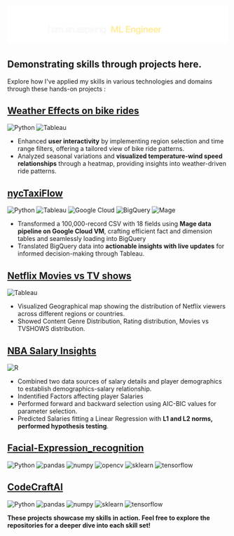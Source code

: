 
<h1 align="center">
    <img         src="https://github.com/patelvishwa1999/patelvishwa1999/blob/8b4b1277d4b4ff080292fbfac6d81aba60f14b5b/images_svg/namegithub2.gif" alt="Vishwa Patel" />
</h1>

## Demonstrating skills through projects here.
Explore how I've applied my skills in various technologies and domains through these hands-on projects :

## [Weather Effects on bike rides](https://public.tableau.com/app/profile/vishwa.patel1372/viz/BikeRidesDataAnalysis/Dashboard1)
![Python](https://img.shields.io/badge/-Python-e7f5ff?style=for-the-badge&logo=python&logoColor=38454F)
![Tableau](https://img.shields.io/badge/-Tableau-d0ebff?style=for-the-badge&logo=tableau&logoColor=38454F)

 - Enhanced **user interactivity** by implementing region selection and time range filters, offering a tailored view of bike ride patterns.
 - Analyzed seasonal variations and **visualized temperature-wind speed relationships** through a heatmap, providing insights into weather-driven ride patterns.


## [nycTaxiFlow](https://public.tableau.com/app/profile/vishwa.patel1372/viz/nycTaxi_17045558575210/Dashboard1)
![Python](https://img.shields.io/badge/-Python-e7f5ff?style=for-the-badge&logo=python&logoColor=38454F)
![Tableau](https://img.shields.io/badge/-Tableau-d0ebff?style=for-the-badge&logo=tableau&logoColor=38454F)
![Google Cloud](https://img.shields.io/badge/-Google_Cloud-a5d8ff?style=for-the-badge&logo=google-cloud&logoColor=38454F)
![BigQuery](https://img.shields.io/badge/-BigQuery-74c0fc?style=for-the-badge&logo=google-cloud&logoColor=38454F)
![Mage](https://img.shields.io/badge/-Mage-4dabf7?style=for-the-badge&logo=google-cloud&logoColor=38454F)

 - Transformed a 100,000-record CSV with 18 fields using **Mage data pipeline on Google Cloud VM**, crafting efficient fact and dimension tables and seamlessly loading into BigQuery
 - Translated BigQuery data into **actionable insights with live updates** for informed decision-making through Tableau.


## [Netflix Movies vs TV shows](https://public.tableau.com/app/profile/vishwa.patel1372/viz/Netflix_17045570312290/NetflixDataset)
![Tableau](https://img.shields.io/badge/-Tableau-e7f5ff?style=for-the-badge&logo=tableau&logoColor=38454F)
- Visualized Geographical map showing the distribution of Netflix viewers across different regions or countries.
- Showed Content Genre Distribution, Rating distribution, Movies vs TVSHOWS distribution.


## [NBA Salary Insights](https://github.com/patelvishwa1999/NBASalaryInsights)
![R](https://img.shields.io/badge/-R-e7f5ff?style=for-the-badge&logo=R&logoColor=38454F)
- Combined two data sources of salary details and player demographics to establish demographics-salary relationship.
- Indentified Factors affecting player Salaries
- Performed forward and backward selection using AIC-BIC values for parameter selection.
- Predicted Salaries fitting a Linear Regression with **L1 and L2 norms, performed hypothesis testing**.


## [Facial-Expression_recognition](https://github.com/patelvishwa1999/Facial-Expression-Recognition)
![Python](https://img.shields.io/badge/-Python-e7f5ff?style=for-the-badge&logo=python&logoColor=38454F)
![pandas](https://img.shields.io/badge/-pandas-e7f5ff?style=for-the-badge&logo=pandas&logoColor=38454F)
![numpy](https://img.shields.io/badge/-numpy-e7f5ff?style=for-the-badge&logo=numpy&logoColor=38454F)
![opencv](https://img.shields.io/badge/-opencv-e7f5ff?style=for-the-badge&logo=opencv&logoColor=38454F)
![sklearn](https://img.shields.io/badge/-skLearn-e7f5ff?style=for-the-badge&logo=scikitlearn&logoColor=38454F)
![tensorflow](https://img.shields.io/badge/-tensorflow-e7f5ff?style=for-the-badge&logo=tensorflow&logoColor=38454F)

## [CodeCraftAI](https://github.com/patelvishwa1999/text2code)
![Python](https://img.shields.io/badge/-Python-e7f5ff?style=for-the-badge&logo=python&logoColor=38454F)
![pandas](https://img.shields.io/badge/-pandas-e7f5ff?style=for-the-badge&logo=pandas&logoColor=38454F)
![numpy](https://img.shields.io/badge/-numpy-e7f5ff?style=for-the-badge&logo=numpy&logoColor=38454F)
![sklearn](https://img.shields.io/badge/-skLearn-e7f5ff?style=for-the-badge&logo=scikitlearn&logoColor=38454F)
![tensorflow](https://img.shields.io/badge/-tensorflow-e7f5ff?style=for-the-badge&logo=tensorflow&logoColor=38454F)


**These projects showcase my skills in action. Feel free to explore the repositories for a deeper dive into each skill set!**



